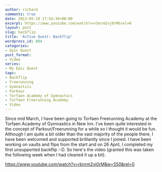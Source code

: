 ```yaml
---
author: richard
comments: true
date: 2013-05-19 17:54:39+00:00
excerpt: https://www.youtube.com/watch?v=rbnrm2vj0rM&rel=0
layout: post
slug: backflip
title: 'Active Quest: Backflip'
wordpress_id: 884
categories:
- Epic Quest
post_format:
- Video
series:
- My Epic Quest
tags:
- Backflip
- Freerunning
- Gymnastics
- Parkour
- Torfaen Academy of Gymnastics
- Torfaen Freerunning Academy
- Video
---
```


Since mid March, I have been going to Torfaen Freerunning Academy at the Torfaen Academy of Gymnastics in New Inn. I've been quite interested in the concept of Parkour/Freerunning for a while so I thought it would be fun. Although I am quite a bit older than the vast majority of the people there, I have been welcomed and supported brilliantly since I joined. I have been working on vaults and flips from the start and on 26 April, I completed my first unsupported backflip :-D. So here's the video (granted this was taken the following week when I had cleaned it up a bit).

https://www.youtube.com/watch?v=rbnrm2vj0rM&w=550&rel=0
